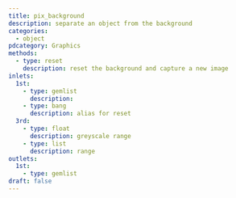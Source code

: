 ```yaml
---
title: pix_background
description: separate an object from the background
categories:
  - object
pdcategory: Graphics
methods:
  - type: reset
    description: reset the background and capture a new image
inlets:
  1st:
    - type: gemlist
      description:
    - type: bang
      description: alias for reset
  3rd:
    - type: float
      description: greyscale range
    - type: list
      description: range
outlets:
  1st:
    - type: gemlist
draft: false
---
```

